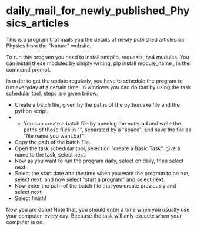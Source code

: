# daily_mail_for_newly_published_Physics_articles
This is a program that mails you the details of newly published articles on Physics from the "Nature" website.

To run this program you need to install smtplib, requests, bs4 mudules. You can install these modules by simply writing, pip install module_name , in the command prompt.

In order to get the update regularly, you have to schedule the program to run everyday at a certain time. In windows you can do that by using the task schedular tool, steps are given below.
- Create a batch file, given by the paths of the python.exe file and the python script.
- - You can create a batch file by opening the notepad and write the paths of those files in "", separated by a "space", and save the file as "file name you want.bat". 
- Copy the path of the batch file.
- Open the task schedular tool, select on "create a Basic Task", give a name to the task, select next.
- Now as you want to run the program daily, select on daily, then select next.
- Select the start date and the time when you want the program to be run, select next, and now select "start a program" and select next.
- Now enter the path of the batch file that you create previously and select next.
- Select finish!

Now you are done!
Note that, you should enter a time when you usually use your computer, every day. Because the task will only execute when your computer is on.
